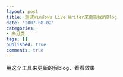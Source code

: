 ```yaml
---
layout: post
title: 测试Windows Live Writer来更新我的Blog
date: '2007-08-02'
categories:
- 未分类
tags: []
published: true
comments: true
---
```

<p><p>用这个工具来更新的我blog，看看效果</p></p>
